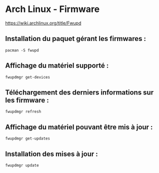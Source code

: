 # Arch Linux - Firmware

https://wiki.archlinux.org/title/Fwupd


## Installation du paquet gérant les firmwares :
```
pacman -S fwupd
```

## Affichage du matériel supporté :
```
fwupdmgr get-devices
```

## Téléchargement des derniers informations sur les firmware :
```
fwupdmgr refresh
```

## Affichage du matériel pouvant être mis à jour :
```
fwupdmgr get-updates
```

## Installation des mises à jour :
```
fwupdmgr update
```
